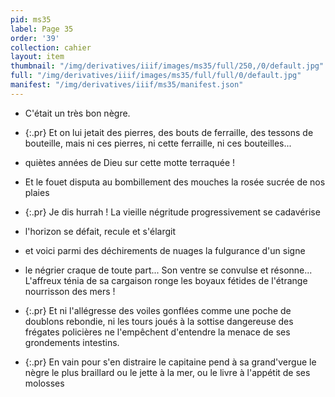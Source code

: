 ```yaml
---
pid: ms35
label: Page 35
order: '39'
collection: cahier
layout: item
thumbnail: "/img/derivatives/iiif/images/ms35/full/250,/0/default.jpg"
full: "/img/derivatives/iiif/images/ms35/full/full/0/default.jpg"
manifest: "/img/derivatives/iiif/ms35/manifest.json"
---
```



- C'était un très bon nègre.

- {:.pr} Et on lui jetait des pierres, des bouts de ferraille, des tessons de bouteille, mais ni ces pierres, ni cette ferraille, ni ces bouteilles...
- quiètes années de Dieu sur cette motte terraquée !

- Et le fouet disputa au bombillement des mouches la rosée sucrée de nos plaies

- {:.pr} Je dis hurrah ! La vieille négritude progressivement se cadavérise 
- l'horizon se défait, recule et s'élargit 
- et voici parmi des déchirements de nuages la fulgurance d'un signe 
- le négrier craque de toute part... Son ventre se convulse et résonne... L'affreux ténia de sa cargaison ronge les boyaux fétides de l'étrange nourrisson des mers ! 

- {:.pr} Et ni l'allégresse des voiles gonflées comme une poche de doublons rebondie, ni les tours joués à la sottise dangereuse des frégates policières ne l'empêchent d'entendre la menace de ses grondements intestins. 

- {:.pr} En vain pour s'en distraire le capitaine pend à sa grand'vergue le nègre le plus braillard ou le jette à la mer, ou le livre à l'appétit de ses molosses 

